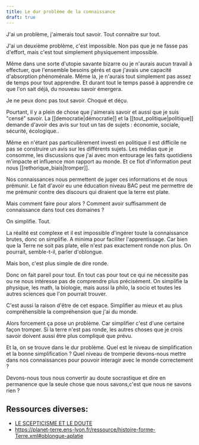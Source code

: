 ```yaml
---
title: Le dur problème de la connaissance
draft: true
---
```


J'ai un problème, j'aimerais tout savoir. Tout connaitre sur tout.

J'ai un deuxième problème, c'est impossible. Non pas que je ne fasse pas d'effort, mais c'est tout simplement physiquement impossible.

Même dans une sorte d'utopie savante bizarre ou je n'aurais aucun travail à effectuer, que l'ensemble besoins gérés et que j'avais une capacité d'absorption phénoménale. Même la, je n'aurais tout simplement pas assez de temps pour tout apprendre. Et durant tout le temps passé à apprendre ce que l'on sait déjà, du nouveau savoir émergera.

Je ne peux donc pas tout savoir. Choqué et déçu.

Pourtant, il y a plein de chose que j'aimerais savoir et aussi que je suis "censé" savoir. La [[democratie|démocratie]] et la [[tout_politique|politique]] demande d'avoir des avis sur tout un tas de sujets : économie, sociale, sécurité, écologique..

Même en n'étant pas particulièrement investi en politique il est difficile ne pas se construire un avis sur les différents sujets. Les médias que je consomme, les discussions que j'ai avec mon entourage les faits quotidiens m'impacte et influence mon rapport au monde. Et ce flot d'information peut nous [[rethorique_biais|tromper]].

Nos connaissances nous permettent de juger ces informations et de nous prémunir. Le fait d'avoir eu une éducation niveau BAC peut me permettre de me prémunir contre des discours qui diraient que la terre est plate.

Mais comment faire pour alors ? Comment avoir suffisamment de connaissance dans tout ces domaines ?

On simplifie. Tout.

La réalité est complexe et il est impossible d'ingérer toute la connaissance brutes, donc on simplifie. A minima pour faciliter l'apprentissage. Car bien que la Terre ne soit pas plate, elle n'est pas exactement ronde non plus. On pourrait, semble-t-il, parler d'oblongue.

Mais bon, c'est plus simple de dire ronde.

Donc on fait pareil pour tout. En tout cas pour tout ce qui ne nécessite pas ou ne nous intéresse pas de comprendre plus précisément. On simplifie la physique, les math, la biologie, mais aussi la philo, la socio et toutes les autres sciences que l'on pourrait trouver.

C'est aussi la raison d'être de cet espace. Simplifier au mieux et au plus compréhensible la compréhension que j'ai du monde.

Alors forcement ça pose un problème. Car simplifier c'est d'une certaine façon tromper. Si la terre n'est pas ronde, les autres choses que je crois savoir doivent aussi être plus compliqué que prévu.

Et la, on se trouve dans le dur problème. Quel est le niveau de simplification et la bonne simplification ? Quel niveau de tromperie devons-nous mettre dans nos connaissances pour pouvoir interagir avec le monde correctement ?

Devons-nous tous nous convertir au doute socrastique et dire en permanence que la seule chose que nous savons,c'est que nous ne savons rien ?

## Ressources diverses:

- [LE SCEPTICISME ET LE DOUTE](http://elements-de-philosophie.fr/scepticisme/le-scepticisme-et-le-doute.php)
- https://planet-terre.ens-lyon.fr/ressource/histoire-forme-Terre.xml#oblongue-aplatie
